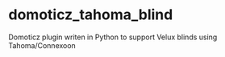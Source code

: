 # domoticz_tahoma_blind
Domoticz plugin writen in Python to support Velux blinds using Tahoma/Connexoon 
